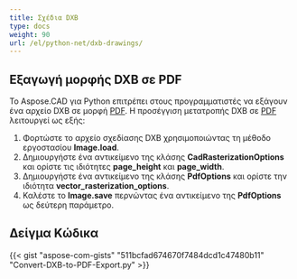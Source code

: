 ```yaml
---
title: Σχέδια DXB
type: docs
weight: 90
url: /el/python-net/dxb-drawings/
---
```


## **Εξαγωγή μορφής DXB σε PDF**

Το Aspose.CAD για Python επιτρέπει στους προγραμματιστές να εξάγουν ένα αρχείο DXB σε μορφή [PDF](https://docs.fileformat.com/pdf/). Η προσέγγιση μετατροπής DXB σε [PDF](https://docs.fileformat.com/pdf/) λειτουργεί ως εξής:

1. Φορτώστε το αρχείο σχεδίασης DXB χρησιμοποιώντας τη μέθοδο εργοστασίου **Image.load**.
1. Δημιουργήστε ένα αντικείμενο της κλάσης **CadRasterizationOptions** και ορίστε τις ιδιότητες **page_height** και **page_width**.
1. Δημιουργήστε ένα αντικείμενο της κλάσης **PdfOptions** και ορίστε την ιδιότητα **vector_rasterization_options**.
1. Καλέστε το **Image.save** περνώντας ένα αντικείμενο της **PdfOptions** ως δεύτερη παράμετρο.

## Δείγμα Κώδικα

{{< gist "aspose-com-gists" "511bcfad674670f7484dcd1c47480b11" "Convert-DXB-to-PDF-Export.py" >}}
